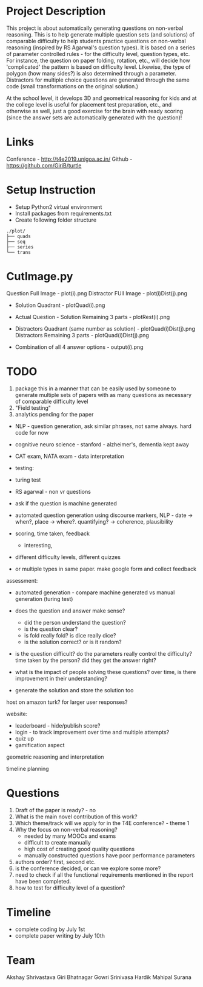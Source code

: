 # Project Description

This project is about automatically generating questions on non-verbal reasoning. This is to help generate multiple question sets (and solutions) of comparable difficulty to help students practice questions on non-verbal reasoning (inspired by RS Agarwal's question types). It is based on a series of parameter controlled rules - for the difficulty level, question types, etc. For instance, the question on paper folding, rotation, etc., will decide how 'complicated' the pattern is based on difficulty level. Likewise, the type of polygon (how many sides?) is also determined through a parameter. Distractors for multiple choice questions are generated through the same code (small transformations on the original solution.) 

At the school level, it develops 3D and geometrical reasoning for kids and at the college level is useful for placement test preparation, etc., and otherwise as well, just a good exercise for the brain with ready scoring (since the answer sets are automatically generated with the question)!  

# Links
Conference - http://t4e2019.unigoa.ac.in/
Github     - https://github.com/GiriB/turtle

# Setup Instruction

- Setup Python2 virtual environment
- Install packages from requirements.txt
- Create following folder structure

```
./plot/
├── quads
├── seq
├── series
└── trans
```



# CutImage.py

Question Full Image - plot(i).png
Distractor FUll Image - plot(i)Dist(j).png


- Solution Quadrant - plotQuad(i).png
- Actual Question - Solution Remaining 3 parts - plotRest(i).png

- Distractors Quadrant (same number as solution) - plotQuad(i)Dist(j).png
Distractors Remaining 3 parts - plotQuad(i)Dist(j).png

- Combination of all 4 answer options - output(i).png


# TODO

1. package this in a manner that can be easily used by someone to generate multiple sets of papers with as many questions as necessary of comparable difficulty level
2. "Field testing"
3. analytics pending for the paper


- NLP - question generation, ask similar phrases, not same always. hard code for now
- cognitive neuro science - stanford - alzheimer's, dementia kept away
- CAT exam, NATA exam - data interpretation

- testing:
- turing test
- RS agarwal - non vr questions
- ask if the question is machine generated
- automated question generation using discourse markers, NLP - date -> when?, place -> where?. quantifying? -> coherence, plausibility
- scoring, time taken, feedback
  - interesting, 

- different difficulty levels, different quizzes
- or multiple types in same paper. make google form and collect feedback

assessment:
- automated generation - compare machine generated vs manual generation (turing test)
- does the question and answer make sense? 
  - did the person understand the question? 
  - is the question clear?
  - is fold really fold? is dice really dice?
  - is the solution correct? or is it random?
- is the question difficult? do the parameters really control the difficulty? time taken by the person? did they get the answer right?
- what is the impact of people solving these questions? over time, is there improvement in their understanding?


- generate the solution and store the solution too

host on amazon turk? for larger user responses?

website:
- leaderboard - hide/publish score?
- login - to track improvement over time and multiple attempts?
- quiz up
- gamification aspect

geometric reasoning and interpretation



timeline planning


# Questions

1. Draft of the paper is ready? - no
2. What is the main novel contribution of this work?
3. Which theme/track will we apply for in the T4E conference? - theme 1
4. Why the focus on non-verbal reasoning?
   - needed by many MOOCs and exams
   - difficult to create manually
   - high cost of creating good quality questions
   - manually constructed questions have poor performance parameters
5. authors order? first, second etc.
6. is the conference decided, or can we explore some more?
7. need to check if all the functional requirements mentioned in the report have been completed.
8. how to test for difficulty level of a question? 



# Timeline

- complete coding by July 1st
- complete paper writing by July 10th 



# Team

Akshay Shrivastava
Giri Bhatnagar
Gowri Srinivasa
Hardik Mahipal Surana